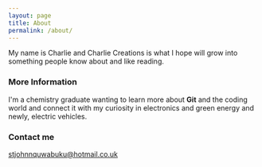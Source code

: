 ```yaml
---
layout: page
title: About
permalink: /about/
---
```


My name is Charlie and Charlie Creations is what I hope will grow into something people know about and like reading. 

### More Information

I'm a chemistry graduate wanting to learn more about __Git__ and the coding world and connect it with my curiosity in electronics and green energy and newly, electric vehicles. 

### Contact me

[stjohnnquwabuku@hotmail.co.uk](mailto:stjohnnquwabuku@hotmail.co.uk)
